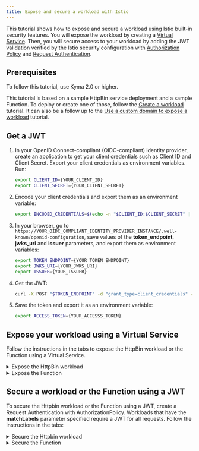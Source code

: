 ```yaml
---
title: Expose and secure a workload with Istio
---
```


This tutorial shows how to expose and secure a workload using Istio built-in security features. You will expose the workload by creating a [Virtual Service](https://istio.io/latest/docs/reference/config/networking/virtual-service/). Then, you will secure access to your workload by adding the JWT validation verified by the Istio security configuration with [Authorization Policy](https://istio.io/latest/docs/reference/config/security/authorization-policy/) and [Request Authentication](https://istio.io/latest/docs/reference/config/security/request_authentication/).

## Prerequisites

To follow this tutorial, use Kyma 2.0 or higher.

This tutorial is based on a sample HttpBin service deployment and a sample Function. To deploy or create one of those, follow the [Create a workload](./apix-02-create-workload.md) tutorial. It can also be a follow up to the [Use a custom domain to expose a workload](./apix-01-own-domain.md) tutorial.

## Get a JWT

1. In your OpenID Connect-compliant (OIDC-compliant) identity provider, create an application to get your client credentials such as Client ID and Client Secret. Export your client credentials as environment variables. Run:

   ```bash
   export CLIENT_ID={YOUR_CLIENT_ID}
   export CLIENT_SECRET={YOUR_CLIENT_SECRET}
   ```

2. Encode your client credentials and export them as an environment variable:

   ```bash
   export ENCODED_CREDENTIALS=$(echo -n "$CLIENT_ID:$CLIENT_SECRET" | base64)
   ```

3. In your browser, go to `https://YOUR_OIDC_COMPLIANT_IDENTITY_PROVIDER_INSTANCE/.well-known/openid-configuration`, save values of the **token_endpoint**, **jwks_uri** and **issuer** parameters, and export them as environment variables:

   ```bash
   export TOKEN_ENDPOINT={YOUR_TOKEN_ENDPOINT}
   export JWKS_URI={YOUR_JWKS_URI}
   export ISSUER={YOUR_ISSUER}
   ```

4. Get the JWT:

   ```bash
   curl -X POST "$TOKEN_ENDPOINT" -d "grant_type=client_credentials" -d "client_id=$CLIENT_ID" -H "Content-Type: application/x-www-form-urlencoded" -H "Authorization: Basic $ENCODED_CREDENTIALS"
   ```

5. Save the token and export it as an environment variable:

   ```bash
   export ACCESS_TOKEN={YOUR_ACCESSS_TOKEN}
   ```

## Expose your workload using a Virtual Service

Follow the instructions in the tabs to expose the HttpBin workload or the Function using a Virtual Service.

<div tabs>

  <details>
  <summary>
  Expose the HttpBin workload
  </summary>

1. Export your domain name and gateway name as environment variables:

   ```shell
   export DOMAIN_TO_EXPOSE_WORKLOADS={DOMAIN_NAME} # This is a Kyma domain or your custom subdomain, for example: api.mydomain.com.
   export GATEWAY=$NAMESPACE/httpbin-gateway # If you don't want to use your custom domain but a Kyma domain, use the following Kyma Gateway: `kyma-system/kyma-gateway`.
   ```

2. Create a Virtual Service:

   ```shell
   cat <<EOF | kubectl apply -f -
   apiVersion: networking.istio.io/v1alpha3
   kind: VirtualService
   metadata:
     name: httpbin
     namespace: $NAMESPACE
   spec:
     hosts:
     - "httpbin.$DOMAIN_TO_EXPOSE_WORKLOADS"
     gateways:
     - $GATEWAY
     http:
     - match:
       - uri:
           prefix: /
       route:
       - destination:
           port:
             number: 8000
           host: httpbin.$NAMESPACE.svc.cluster.local
   EOF
   ```
  </details>

  <details>
  <summary>
  Expose the Function
  </summary>

1. Export your domain name and gateway name as environment variables:

   ```shell
   export DOMAIN_TO_EXPOSE_WORKLOADS={DOMAIN_NAME} # This is a Kyma domain or your custom subdomain, for example: api.mydomain.com.
   export GATEWAY=$NAMESPACE/httpbin-gateway # If you don't want to use your custom domain but a Kyma domain, use the following Kyma Gateway: `kyma-system/kyma-gateway`.
   ```

2. Create a Virtual Service:

   ```shell
   cat <<EOF | kubectl apply -f -
   apiVersion: networking.istio.io/v1alpha3
   kind: VirtualService
   metadata:
     name: function
     namespace: $NAMESPACE
   spec:
     hosts:
     - "function.$DOMAIN_TO_EXPOSE_WORKLOADS"
     gateways:
     - $GATEWAY
     http:
     - match:
       - uri:
           prefix: /
       route:
       - destination:
           port:
             number: 80
           host: function.$NAMESPACE.svc.cluster.local
   EOF
   ```

  </details>
</div>

## Secure a workload or the Function using a JWT

To secure the Httpbin workload or the Function using a JWT, create a Request Authentication with AuthorizationPolicy. Workloads that have the **matchLabels** parameter specified require a JWT for all requests. Follow the instructions in the tabs:

<div tabs>

  <details>
  <summary>
  Secure the Httpbin workload
  </summary>

1. Create the Request Authentication and Authorization Policy resources:

   ```shell
   cat <<EOF | kubectl apply -f -
   apiVersion: security.istio.io/v1beta1
   kind: RequestAuthentication
   metadata:
     name: jwt-auth-httpbin
     namespace: $NAMESPACE
   spec:
     selector:
       matchLabels:
         app: httpbin
     jwtRules:
     - issuer: $ISSUER
       jwksUri: $JWKS_URI
   ---
   apiVersion: security.istio.io/v1beta1
   kind: AuthorizationPolicy
   metadata:
     name: httpbin
     namespace: $NAMESPACE
   spec:
     selector:
       matchLabels:
         app: httpbin
     rules:
     - from:
       - source:
           requestPrincipals: ["*"]
   EOF
   ```

2. Access the workload you secured. You will get the `403 Forbidden` error.

   ```shell
   curl -ik -X GET https://httpbin.$DOMAIN_TO_EXPOSE_WORKLOADS/status/200
   ```

3. Now, access the secured workload using the correct JWT. You will get the `200 OK` response.

   ```shell
   curl -ik -X GET https://httpbin.$DOMAIN_TO_EXPOSE_WORKLOADS/status/200 --header "Authorization:Bearer $ACCESS_TOKEN"
   ```
  </details>

  <details>
  <summary>
  Secure the Function
  </summary>

1. Create the Request Authentication and Authorization Policy resources:

   ```shell
   cat <<EOF | kubectl apply -f -
   apiVersion: security.istio.io/v1beta1
   kind: RequestAuthentication
   metadata:
     name: jwt-auth-function
     namespace: $NAMESPACE
   spec:
     selector:
       matchLabels:
         app: function
     jwtRules:
     - issuer: $ISSUER
       jwksUri: $JWKS_URI
   ---
   apiVersion: security.istio.io/v1beta1
   kind: AuthorizationPolicy
   metadata:
     name: function
     namespace: $NAMESPACE
   spec:
     selector:
       matchLabels:
         app: function
     rules:
     - from:
       - source:
           requestPrincipals: ["*"]
   EOF
   ```

2. Access the workload you secured. You will get the `403 Forbidden` error.

   ```shell
   curl -ik -X GET https://function.$DOMAIN_TO_EXPOSE_WORKLOADS/status/200
   ```

3. Now, access the secured workload using the correct JWT. You will get the `200 OK` response.

   ```shell
   curl -ik -X GET https://function.$DOMAIN_TO_EXPOSE_WORKLOADS/status/200 --header "Authorization:Bearer $ACCESS_TOKEN"
   ```
  </details>
</div>
